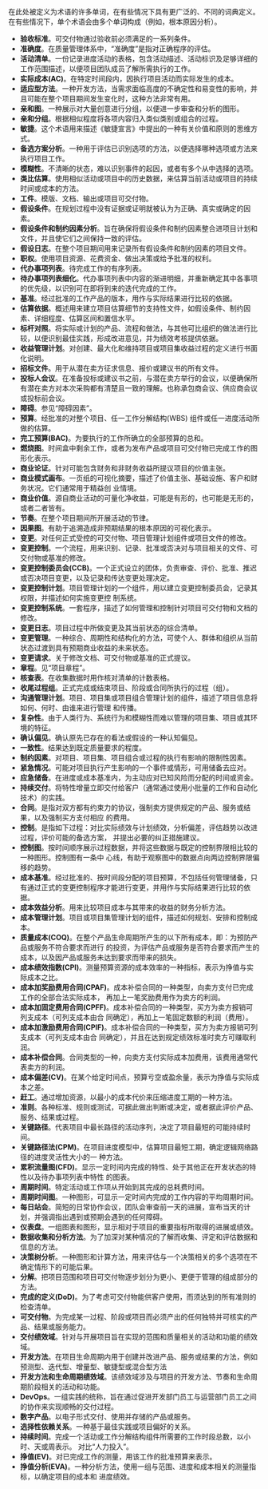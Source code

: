 在此处被定义为术语的许多单词，在有些情况下具有更广泛的、不同的词典定义。在有些情况下，单个术语会由多个单词构成（例如，根本原因分析）。      

- **验收标准**。可交付物通过验收前必须满足的一系列条件。
- **准确度**。在质量管理体系中，“准确度”是指对正确程序的评估。
- **活动清单**。一份记录进度活动的表格，包含活动描述、活动标识及足够详细的工作范围描述，以便项目团队成员了解所需执行的工作。
- **实际成本(AC)**。在特定时间段内，因执行项目活动而实际发生的成本。
- **适应型方法**。一种开发方法，当需求面临高度的不确定性和易变性的影响，并且可能在整个项目期间发生变化时，这种方法非常有用。
- **亲和图**。一种展示对大量创意进行分组，以便进一步审查和分析的图形。
- **亲和分组**。根据相似程度将各项内容归入类似类别或组合的过程。
- **敏捷**。这个术语用来描述《敏捷宣言》中提出的一种有关价值和原则的思维方式。
- **备选方案分析**。一种用于评估已识别选项的方法，以便选择哪种选项或方法来执行项目工作。
- **模糊性**。不清晰的状态，难以识别事件的起因，或者有多个从中选择的选项。
- **类比估算**。使用相似活动或项目中的历史数据，来估算当前活动或项目的持续时间或成本的方法。
- **工件**。模版、文档、输出或项目可交付物。
- **假设条件**。在规划过程中没有证据或证明就被认为为正确、真实或确定的因素。
- **假设条件和制约因素分析**。旨在确保将假设条件和制约因素整合进项目计划和文件，并且使它们之间保持一致的评估。
- **假设日志**。在整个项目期间用来记录所有假设条件和制约因素的项目文件。
- **职权**。使用项目资源、花费资金、做出决策或给予批准的权利。
- **代办事项列表**。待完成工作的有序列表。
- **待办事项列表细化**。代办事项列表中内容的渐进明细，并重新确定其中各事项的优先级，以识别可在即将到来的迭代完成的工作。
- **基准**。经过批准的工作产品的版本，用作与实际结果进行比较的依据。
- **估算依据**。概述用来建立项目估算细节的支持性文件，如假设条件、制约因素、详细程度、估算区间和置信水平。
- **标杆对照**。将实际或计划的产品、流程和做法，与其他可比组织的做法进行比较，以便识别最佳实践，形成改进意见，并为绩效考核提供依据。
- **收益管理计划**。对创建、最大化和维持项目或项目集收益过程的定义进行书面化说明。
- **招标文件**。用于从潜在卖方征求信息、报价或建议书的所有文件。
- **投标人会议**。在准备投标或建议书之前，与潜在卖方举行的会议，以便确保所有潜在卖方对本次采购都有清楚且一致的理解。也称承包商会议、供应商会议或投标前会议。
- **障碍**。参见“障碍因素”。
- **预算**。经批准的对整个项目、任一工作分解结构(WBS) 组件或任一进度活动所做的估算。
- **完工预算(BAC)**。为要执行的工作所确立的全部预算的总和。
- **燃烧图**。时间盒中剩余工作，或者为发布产品或项目可交付物已完成工作的图形化表示。
- **商业论证**。针对可能包含财务和非财务收益所提议项目的价值主张。
- **商业模式画布**。一页纸的可视化摘要，描述了价值主张、基础设施、客户和财务状况。它们通常用于精益创 业情境。
- **商业价值**。源自商业活动的可量化净收益，可能是有形的，也可能是无形的，或者二者皆有。
- **节奏**。在整个项目期间所开展活动的节律。
- **因果图**。有助于追溯造成非预期结果的根本原因的可视化表示。
- **变更**。对任何正式受控的可交付物、项目管理计划组件或项目文件的修改。
- **变更控制**。一个流程，用来识别、记录、批准或否决对与项目相关的文件、可交付物或基准的修改。
- **变更控制委员会(CCB)**。一个正式设立的团体，负责审查、评价、批准、推迟或否决项目变更，以及记录和传达变更处理决定。
- **变更控制计划**。项目管理计划的一个组件，用以建立变更控制委员会，记录其权限，并描述如何实施变更控 制系统。
- **变更控制系统**。一套程序，描述了如何管理和控制针对项目可交付物和文档的修改。
- **变更日志**。项目过程中所做变更及其当前状态的综合清单。
- **变更管理**。一种综合、周期性和结构化的方法，可使个人、群体和组织从当前状态过渡到具有预期商业收益的未来状态。
- **变更请求**。关于修改文档、可交付物或基准的正式提议。
- **章程**。见“项目章程”。
- **核查表**。在收集数据时用作核对清单的计数表格。
- **收尾过程组**。正式完成或结束项目、阶段或合同所执行的过程（组）。
- **沟通管理计划**。项目、项目集或项目组合管理计划的组件，描述了项目信息将如何、何时、由谁来进行管理 和传播。
- **复杂性**。由于人类行为、系统行为和模糊性而难以管理的项目集、项目或其环境的特征。
- **确认偏见**。确认原先已存在的看法或假设的一种认知偏见。
- **一致性**。结果达到既定质量要求的程度。
- **制约因素**。对项目、项目集、项目组合或过程的执行有影响的限制性因素。
- **紧急情况**。可能对项目执行产生影响的一个事件或情形，可用储备去应对。
- **应急储备**。在进度或成本基准内，为主动应对已知风险而分配的时间或资金。
- **持续交付**。将特性增量立即交付给客户（通常通过使用小批量的工作和自动化技术）的实践。
- **合同**。是指对双方都有约束力的协议，强制卖方提供规定的产品、服务或结果，以及强制买方支付相应 的费用。
- **控制**。是指如下过程：对比实际绩效与计划绩效，分析偏差，评估趋势以改进过程，评价可能的备选方案， 并提出必要的纠正措施建议。
- **控制图**。按时间顺序展示过程数据，并将这些数据与既定的控制界限相比较的一种图形。控制图有一条中 心线，有助于观察图中的数据点向两边控制界限偏移的趋势。
- **成本基准**。经过批准的、按时间段分配的项目预算，不包括任何管理储备，只有通过正式的变更控制程序才能进行变更，并用作与实际结果进行比较的依据。
- **成本效益分析**。用来比较项目成本与其带来的收益的财务分析方法。
- **成本管理计划**。项目或项目集管理计划的组件，描述如何规划、安排和控制成本。
- **质量成本(COQ)**。在整个产品生命周期所产生的以下所有成本，即：为预防产品或服务不符合要求而进行 的投资，为评估产品或服务是否符合要求而产生的成本，以及因产品或服务未达到要求而带来的损失。
- **成本绩效指数(CPI)**。测量预算资源的成本效率的一种指标，表示为挣值与实际成本之比。
- **成本加奖励费用合同(CPAF)**。成本补偿合同的一种类型，向卖方支付已完成工作的全部合法实际成本， 再加上一笔奖励费用作为卖方的利润。
- **成本加固定费用合同(CPFF)**。成本补偿合同的一种类型，买方为卖方报销可列支成本（可列支成本由合 同确定），再加上一笔固定数额的利润（费用）。
- **成本加激励费用合同(CPIF)**。成本补偿合同的一种类型，买方为卖方报销可列支成本（可列支成本由合 同确定），并且在达到规定绩效标准时卖方可赚取利润。
- **成本补偿合同**。合同类型的一种，向卖方支付实际成本加费用，该费用通常代表卖方的利润。
- **成本偏差(CV)**。在某个给定时间点，预算亏空或盈余量，表示为挣值与实际成本之差。
- **赶工**。通过增加资源，以最小的成本代价来压缩进度工期的一种方法。
- **准则**。各种标准、规则或测试，可据此做出判断或决定，或者据此评价产品、服务、结果或过程。
- **关键路径**。代表项目中最长路径的活动序列，决定了项目最短的可能持续时间。
- **关键路径法(CPM)**。在项目进度模型中，估算项目最短工期，确定逻辑网络路径的进度灵活性大小的一 种方法。
- **累积流量图(CFD)**。显示一定时间内完成的特性、处于其他正在开发状态的特性以及待办事项列表中特性 的图表。
- **周期时间**。特定活动或工作项从开始到其完成的总耗费时间。
- **周期时间图**。一种图形，可显示一定时间内完成的工作内容的平均周期时间。
- **每日站会**。简短的日常协作会议，团队会审查前一天的进展，宣布当天的计划，并强调指出遇到或预期会遇到的任何障碍。
- **仪表盘**。一组图表和图形，显示相对于项目的重要指标所取得的进展或绩效。
- **数据收集和分析方法**。为了加深对某种情况的了解而收集、评定和评估数据和信息的方法。
- **决策树分析**。一种图形和计算方法，用来评估与一个决策相关的多个选项在不确定情形下的可能后果。
- **分解**。把项目范围和项目可交付物逐步划分为更小、更便于管理的组成部分的方法。
- **完成的定义(DoD)**。为了考虑可交付物能供客户使用，而须达到的所有准则的检查清单。
- **可交付物**。为完成某一过程、阶段或项目而必须产出的任何独特并可核实的产品、结果或服务能力。
- **交付绩效域**。针对与开展项目旨在实现的范围和质量相关的活动和功能的绩效域。
- **开发方法**。在项目生命周期内用于创建并改进产品、服务或结果的方法，例如预测型、迭代型、增量型、敏捷型或混合型方法
- **开发方法和生命周期绩效域**。该绩效域涉及与项目的开发方法、节奏和生命周期阶段相关的活动和功能。
- **DevOps**。一组实践的统称，旨在通过促进开发部门员工与运营部门员工之间的协作来实现顺畅的交付过程。
- **数字产品**。以电子形式交付、使用并存储的产品或服务。
- **选择性依赖关系**。一种基于最佳实践或项目偏好的关系。
- **持续时间**。完成一个活动或工作分解结构组件所需要的工作时段总数，以小时、天或周表示。 对比“人力投入”。
- **挣值(EV)**。对已完成工作的测量，用该工作的批准预算来表示。
- **挣值分析(EVA)**。一种分析方法，使用一组与范围、进度和成本相关的测量指标，以确定项目的成本和 进度绩效。

